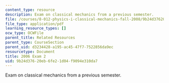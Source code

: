 ```yaml
---
content_type: resource
description: Exam on classical mechanics from a previous semester.
file: /courses/8-012-physics-i-classical-mechanics-fall-2008/9b24d37620eb6fe21d04f9094e310da7_2006_quiz2.pdf
file_type: application/pdf
learning_resource_types: []
ocw_type: OCWFile
parent_title: Related Resources
parent_type: CourseSection
parent_uid: d3234428-a195-ac45-47f7-7522856da9ec
resourcetype: Document
title: 2006 Exam 2
uid: 9b24d376-20eb-6fe2-1d04-f9094e310da7
---
```

Exam on classical mechanics from a previous semester.